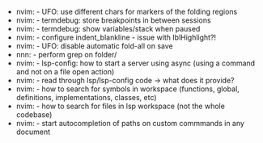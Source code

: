 * nvim:     - UFO: use different chars for markers of the folding regions
* nvim:     - termdebug: store breakpoints in between sessions
* nvim:     - termdebug: show variables/stack when paused
* nvim:     - configure indent_blankline - issue with IblHighlight?!
* nvim:     - UFO: disable automatic fold-all on save
* nnn:      - perform grep on folder/
* nvim:     - lsp-config: how to start a server using async (using a command and not on a file open action)
* nvim:     - read through lsp/lsp-config code -> what does it provide?
* nvim:     - how to search for symbols in workspace (functions, global, definitions, implementations, classes, etc)
* nvim:     - how to search for files in lsp workspace (not the whole codebase)
* nvim:     - start autocompletion of paths on custom commmands in any document

